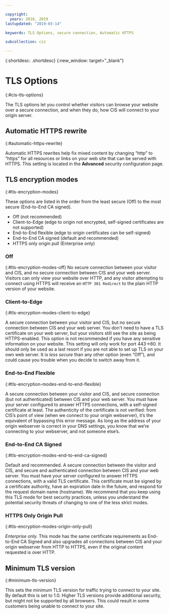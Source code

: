 ```yaml
---

copyright:
  years: 2018, 2019
lastupdated: "2019-03-14"

keywords: TLS Options, secure connection, Automatic HTTPS

subcollection: cis

---
```


{:shortdesc: .shortdesc}
{:new_window: target="_blank"}

# TLS Options
{:#cis-tls-options}

The TLS options let you control whether visitors can browse your website over a secure connection, and when they do, how CIS will connect to your origin server.

## Automatic HTTPS rewrite
{:#automatic-https-rewrite}

Automatic HTTPS rewrites help fix mixed content by changing “http” to “https” for all resources or links on your web site that can be served with HTTPS. This setting is located in the **Advanced** security configuration page.

## TLS encryption modes
{:#tls-encryption-modes}

These options are listed in the order from the least secure (Off) to the most secure (End-to-End CA signed). 
 * Off (not recommended)
 * Client-to-Edge (edge to origin not encrypted, self-signed certificates are not supported) 
 * End-to-End flexible (edge to origin certificates can be self-signed) 
 * End-to-End CA signed (default and recommended)
 * HTTPS only origin pull (Enterprise only)

### Off 
{:#tls-encryption-modes-off}
No secure connection between your visitor and CIS, and no secure connection between CIS and your web server. Visitors can only view your website over HTTP, and any visitor attempting to connect using HTTPS will receive an `HTTP 301 Redirect` to the plain HTTP version of your website.

### Client-to-Edge
{:#tls-encryption-modes-client-to-edge}

A secure connection between your visitor and CIS, but no secure connection between CIS and your web server. You don't need to have a TLS certificate on your web server, but your visitors still see the site as being HTTPS-enabled. This option is not recommended if you have any sensitive information on your website. This setting will only work for port 443->80. It should only be used as a last resort if you are not able to set up TLS on your own web server. It is _less secure_ than any other option (even “Off”), and could cause you trouble when you decide to switch away from it.

### End-to-End Flexible
{:#tls-encryption-modes-end-to-end-flexible}

A secure connection between your visitor and CIS, and secure connection (but not authenticated) between CIS and your web server. You must have your server configured to answer HTTPS connections, with a self-signed certificate at least. The authenticity of the certificate is not verified: from CIS’s point of view (when we connect to your origin webserver), it’s the equivalent of bypassing this error message. As long as the address of your origin webserver is correct in your DNS settings, you know that we’re connecting to your webserver, and not someone else’s.

### End-to-End CA Signed
{:#tls-encryption-modes-end-to-end-ca-signed}

Default and recommended. A secure connection between the visitor and CIS, and secure and authenticated connection between CIS and your web server. You must have your server configured to answer HTTPS connections, with a valid TLS certificate. This certificate must be signed by a certificate authority, have an expiration date in the future, and respond for the request domain name (hostname). We recommend that you keep using this TLS mode for best security practices, unless you understand the potential security threats of changing to one of the less strict modes.

### HTTPS Only Origin Pull
{:#tls-encryption-modes-origin-only-pull}

*Enterprise only.* This mode has the same certificate requirements as End-to-End CA Signed and also upgrades all connections between CIS and your origin webserver from HTTP to HTTPS, even if the original content requested is over HTTP.

## Minimum TLS version
{:#minimum-tls-version}

This sets the minimum TLS version for traffic trying to connect to your site. By default this is set to 1.0. Higher TLS versions provide additional security, but might not be supported by all browsers. This could result in some customers being unable to connect to your site.
